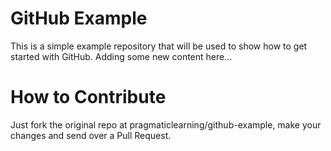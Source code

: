GitHub Example
==============

This is a simple example repository that will be used to show how to get started with GitHub. Adding some new content here...

How to Contribute
=================

Just fork the original repo at pragmaticlearning/github-example, make your changes and send over a Pull Request.
